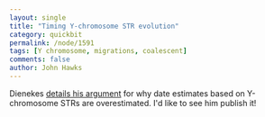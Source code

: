 ```yaml
---
layout: single 
title: "Timing Y-chromosome STR evolution" 
category: quickbit
permalink: /node/1591
tags: [Y chromosome, migrations, coalescent] 
comments: false 
author: John Hawks 
---
```


Dienekes <a href="http://dienekes.blogspot.com/2008/07/how-y-str-variance-accumulates-comment.html">details his argument</a> for why date estimates based on Y-chromosome STRs are overestimated. I'd like to see him publish it!

